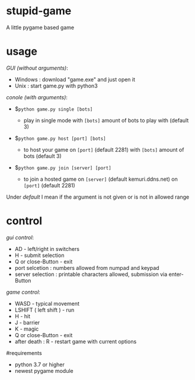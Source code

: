 # stupid-game
A little pygame based game

# usage


_GUI (without arguments)_:
- Windows : download "game.exe" and just open it
- Unix : start game.py with python3


_conole (with arguments)_:
- $`python game.py single [bots]`
  - play in single mode with `[bots]` amount of bots to play with (default 3)

- $`python game.py host [port] [bots]`
  - to host your game on `[port]` (default 2281) with `[bots]` amount of bots (default 3)

- $`python game.py join [server] [port]`
  - to join a hosted game on `[server]` (default kemuri.ddns.net) on `[port]` (default 2281)

Under _default_ I mean if the argument is not given or is not in allowed range

# control

_gui control_:
- AD - left/right in switchers
- H - submit selection
- Q or close-Button - exit
- port selcetion : numbers allowed from numpad and keypad
- server selection : printable characters allowed, submission via enter-Button 

_game control_:
- WASD - typical movement
- LSHIFT ( left shift ) - run
- H - hit
- J - barrier
- K - magic
- Q or close-Button - exit
- after death : R - restart game with current options

#requirements
- python 3.7 or higher
- newest pygame module
